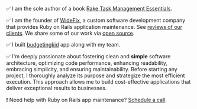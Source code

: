✅ I am the sole author of a book [Rake Task Management Essentials](https://www.packtpub.com/product/rake-task-management-essentials/9781783280773).

✅ I am the founder of [WideFix](https://widefix.com/), a custom software development company that provides Ruby on Rails application maintenance. See [reviews of our clients](https://clutch.co/profile/widefix#reviews). We share some of our work via [open source](https://github.com/widefix).

✅ I built [budgetingkid](https://get.budgetingkid.com/) app along with my team.

✅ I'm deeply passionate about fostering clean and **simple** software architecture, optimizing code performance, enhancing readability, embracing simplicity, and ensuring maintainability. Before starting any project, I thoroughly analyze its purpose and strategize the most efficient execution. This approach allows me to build cost-effective applications that deliver exceptional results to businesses.

❗ Need help with Ruby on Rails app maintenance? [Schedule a call](https://calendly.com/andrei-kaleshka/30min).
